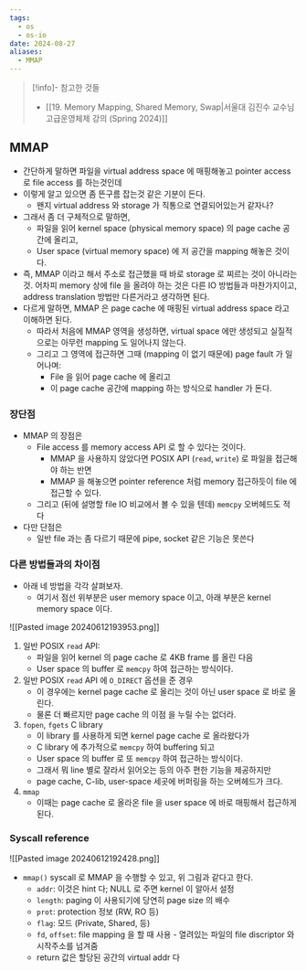 ```yaml
---
tags:
  - os
  - os-io
date: 2024-08-27
aliases:
  - MMAP
---
```

> [!info]- 참고한 것들
> - [[19. Memory Mapping, Shared Memory, Swap|서울대 김진수 교수님 고급운영체제 강의 (Spring 2024)]]

## MMAP

- 간단하게 말하면 파일을 virtual address space 에 매핑해놓고 pointer access 로 file access 를 하는것인데
- 이렇게 알고 있으면 좀 뜬구름 잡는것 같은 기분이 든다.
	- 왠지 virtual address 와 storage 가 직통으로 연결되어있는거 같자나?
- 그래서 좀 더 구체적으로 말하면,
	- 파일을 읽어 kernel space (physical memory space) 의 page cache 공간에 올리고,
	- User space (virtual memory space) 에 저 공간을 mapping 해놓은 것이다.
- 즉, MMAP 이라고 해서 주소로 접근했을 때 바로 storage 로 찌르는 것이 아니라는 것. 어차피 memory 상에 file 을 올려야 하는 것은 다른 IO 방법들과 마찬가지이고, address translation 방법만 다른거라고 생각하면 된다.
- 다르게 말하면, MMAP 은 page cache 에 매핑된 virtual address space 라고 이해하면 된다.
	- 따라서 처음에 MMAP 영역을 생성하면, virtual space 에만 생성되고 실질적으로는 아무런 mapping 도 일어나지 않는다.
	- 그리고 그 영역에 접근하면 그때 (mapping 이 없기 때문에) page fault 가 일어나며:
		- File 을 읽어 page cache 에 올리고
		- 이 page cache 공간에 mapping 하는 방식으로 handler 가 돈다.

### 장단점

- MMAP 의 장점은
	- File access 를 memory access API 로 할 수 있다는 것이다.
		- MMAP 을 사용하지 않았다면 POSIX API (`read`, `write`) 로 파일을 접근해야 하는 반면
		- MMAP 을 해놓으면 pointer reference 처럼 memory 접근하듯이 file 에 접근할 수 있다.
	- 그리고 (뒤에 설명할 file IO 비교에서 볼 수 있을 텐데) `memcpy` 오버헤드도 적다
- 다만 단점은
	- 일반 file 과는 좀 다르기 때문에 pipe, socket 같은 기능은 못쓴다

### 다른 방법들과의 차이점

- 아래 네 방법을 각각 살펴보자.
	- 여기서 점선 위부분은 user memory space 이고, 아래 부분은 kernel memory space 이다.

![[Pasted image 20240612193953.png]]

1. 일반 POSIX `read` API:
	- 파일을 읽어 kernel 의 page cache 로 4KB frame 를 올린 다음
	- User space 의 buffer 로 `memcpy` 하여 접근하는 방식이다.
2. 일반 POSIX `read` API 에 `O_DIRECT` 옵션을 준 경우
	- 이 경우에는 kernel page cache 로 올리는 것이 아닌 user space 로 바로 올린다.
	- 물론 더 빠르지만 page cache 의 이점 을 누릴 수는 없더라.
3. `fopen`, `fgets` C library
	- 이 library 를 사용하게 되면 kernel page cache 로 올라왔다가
	- C library 에 추가적으로 `memcpy` 하여 buffering 되고
	- User space 의 buffer 로 또 `memcpy` 하여 접근하는 방식이다.
	- 그래서 뭐 line 별로 잘라서 읽어오는 등의 아주 편한 기능을 제공하지만
	- page cache, C-lib, user-space 세곳에 버퍼링을 하는 오버헤드가 크다.
4. `mmap`
	- 이때는 page cache 로 올라온 file 을 user space 에 바로 매핑해서 접근하게 된다.

### Syscall reference

![[Pasted image 20240612192428.png]]

- `mmap()` syscall 로 MMAP 을 수행할 수 있고, 위 그림과 같다고 한다.
	- `addr`: 이것은 hint 다; NULL 로 주면 kernel 이 알아서 설정
	- `length`: paging 이 사용되기에 당연히 page size 의 배수
	- `prot`: protection 정보 (RW, RO 등)
	- `flag`: 모드 (Private, Shared, 등)
	- `fd`, `offset`: file mapping 을 할 때 사용 - 열려있는 파일의 file discriptor 와 시작주소를 넘겨줌
	- return 값은 할당된 공간의 virtual addr 다
